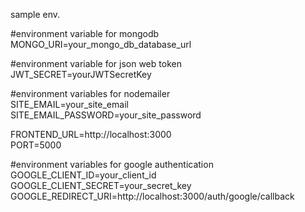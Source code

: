 sample env.

#environment variable for mongodb \
MONGO_URI=your_mongo_db_database_url

#environment variable for json web token \
JWT_SECRET=yourJWTSecretKey

#environment variables for nodemailer\
SITE_EMAIL=your_site_email \
SITE_EMAIL_PASSWORD=your_site_password 


FRONTEND_URL=http://localhost:3000 \
PORT=5000

#environment variables for google authentication\
GOOGLE_CLIENT_ID=your_client_id \
GOOGLE_CLIENT_SECRET=your_secret_key \
GOOGLE_REDIRECT_URI=http://localhost:3000/auth/google/callback 
